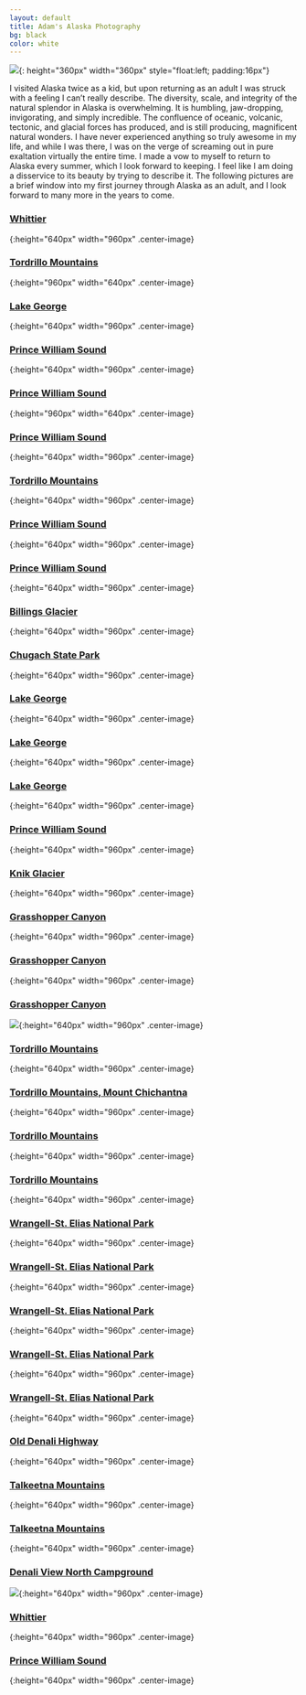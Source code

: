 ```yaml
---
layout: default
title: Adam's Alaska Photography
bg: black
color: white
---
```


<meta property="og:image" content="https://lh3.googleusercontent.com/qVwgAWN86D62ooGBFdqjKCqrfGcsm-v70yyXxH3bVhh91y7lPHKRIsAz1KHB59w0m13qzhSh9-vaNqpcq8_HnhuTEPGh1Vycylldyd1JFBvznngPjxEWPcEQZrWqSPOoutFRXp_ufrM=w2400" />

![](https://lh3.googleusercontent.com/qVwgAWN86D62ooGBFdqjKCqrfGcsm-v70yyXxH3bVhh91y7lPHKRIsAz1KHB59w0m13qzhSh9-vaNqpcq8_HnhuTEPGh1Vycylldyd1JFBvznngPjxEWPcEQZrWqSPOoutFRXp_ufrM=w2400){: height="360px" width="360px" style="float:left; padding:16px"}

I visited Alaska twice as a kid, but upon returning as an adult I was struck with a feeling I can’t really describe. The diversity, scale, and integrity of the natural splendor in Alaska is overwhelming. It is humbling, jaw-dropping, invigorating, and simply incredible. The confluence of oceanic, volcanic, tectonic, and glacial forces has produced, and is still producing, magnificent natural wonders. I have never experienced anything so truly awesome in my life, and while I was there, I was on the verge of screaming out in pure exaltation virtually the entire time. I made a vow to myself to return to Alaska every summer, which I look forward to keeping. I feel like I am doing a disservice to its beauty by trying to describe it. The following pictures are a brief window into my first journey through Alaska as an adult, and I look forward to many more in the years to come. 

### [Whittier](https://earth.app.goo.gl/x9SJ8R)
![](){:height="640px" width="960px" .center-image}

### [Tordrillo Mountains](https://earth.app.goo.gl/oAazVY)
![](){:height="960px" width="640px" .center-image}

### [Lake George](https://earth.app.goo.gl/JXXJbu)
![](){:height="640px" width="960px" .center-image}

### [Prince William Sound](https://earth.app.goo.gl/APrMwk)
![](){:height="640px" width="960px" .center-image}

### [Prince William Sound](https://earth.app.goo.gl/APrMwk)
![](){:height="960px" width="640px" .center-image}

### [Prince William Sound](https://earth.app.goo.gl/APrMwk)
![](){:height="640px" width="960px" .center-image}

### [Tordrillo Mountains](https://earth.app.goo.gl/oAazVY)
![](){:height="640px" width="960px" .center-image}

### [Prince William Sound](https://earth.app.goo.gl/APrMwk)
![](){:height="640px" width="960px" .center-image}

### [Prince William Sound](https://earth.app.goo.gl/APrMwk)
![](){:height="640px" width="960px" .center-image}

### [Billings Glacier](https://earth.app.goo.gl/8w9f9W)
![](){:height="640px" width="960px" .center-image}

### [Chugach State Park](https://earth.app.goo.gl/DDDGan)
![](){:height="640px" width="960px" .center-image}

### [Lake George](https://earth.app.goo.gl/JXXJbu)
![](){:height="640px" width="960px" .center-image}

### [Lake George](https://earth.app.goo.gl/JXXJbu)
![](){:height="640px" width="960px" .center-image}

### [Lake George](https://earth.app.goo.gl/JXXJbu)
![](){:height="640px" width="960px" .center-image}

### [Prince William Sound](https://earth.app.goo.gl/APrMwk)
![](){:height="640px" width="960px" .center-image}

### [Knik Glacier](https://earth.app.goo.gl/KsJsmj)
![](){:height="640px" width="960px" .center-image}

### [Grasshopper Canyon](https://earth.app.goo.gl/cqJuzE)
![](){:height="640px" width="960px" .center-image}

### [Grasshopper Canyon](https://earth.app.goo.gl/cqJuzE)
![](){:height="640px" width="960px" .center-image}

### [Grasshopper Canyon](https://earth.app.goo.gl/cqJuzE)
![](h){:height="640px" width="960px" .center-image}

### [Tordrillo Mountains](https://earth.app.goo.gl/oAazVY)
![](){:height="640px" width="960px" .center-image}

### [Tordrillo Mountains, Mount Chichantna](https://earth.app.goo.gl/oAazVY)
![](){:height="640px" width="960px" .center-image}

### [Tordrillo Mountains](https://earth.app.goo.gl/oAazVY)
![](){:height="640px" width="960px" .center-image}

### [Tordrillo Mountains](https://earth.app.goo.gl/oAazVY)
![](){:height="640px" width="960px" .center-image}

### [Wrangell-St. Elias National Park](https://earth.app.goo.gl/1qMbsQ)
![](){:height="640px" width="960px" .center-image}

### [Wrangell-St. Elias National Park](https://earth.app.goo.gl/1qMbsQ)
![](){:height="640px" width="960px" .center-image}

### [Wrangell-St. Elias National Park](https://earth.app.goo.gl/1qMbsQ)
![](){:height="640px" width="960px" .center-image}

### [Wrangell-St. Elias National Park](https://earth.app.goo.gl/1qMbsQ)
![](){:height="640px" width="960px" .center-image}

### [Wrangell-St. Elias National Park](https://earth.app.goo.gl/1qMbsQ)
![](){:height="640px" width="960px" .center-image}

### [Old Denali Highway](https://earth.app.goo.gl/h6vJNu)
![](){:height="640px" width="960px" .center-image}

### [Talkeetna Mountains](https://earth.app.goo.gl/U9RNpj)
![](){:height="640px" width="960px" .center-image}

### [Talkeetna Mountains](https://earth.app.goo.gl/U9RNpj)
![](){:height="640px" width="960px" .center-image}

### [Denali View North Campground](https://earth.app.goo.gl/HRUCNv)
![](https://lh3.googleusercontent.com/csQpPJUclSHPTsNYjHFE7gJe36pcQlfBCglSdqGL-NPaYx1zd7dGzukaFyiOqYcap2ZeWcVJKrzCgQJeARZqkg_JtjDapVy6a6x_93qUR8JOoCTzE9WpduObi-H7VwEJQMMJq4oUPRo=w2400){:height="640px" width="960px" .center-image}

### [Whittier](https://earth.app.goo.gl/x9SJ8R)
![](){:height="640px" width="960px" .center-image}

### [Prince William Sound](https://earth.app.goo.gl/APrMwk)
![](){:height="640px" width="960px" .center-image}
